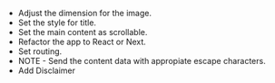 - Adjust the dimension for the image.
- Set the style for title.
- Set the main content as scrollable.
- Refactor the app to React or Next.
- Set routing.
- NOTE - Send the content data with appropiate escape characters.
- Add Disclaimer
